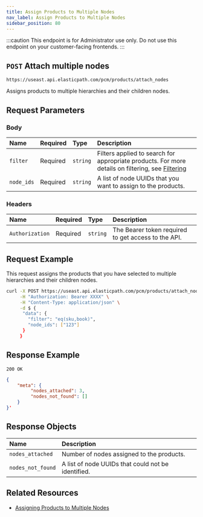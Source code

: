 ```yaml
---
title: Assign Products to Multiple Nodes
nav_label: Assign Products to Multiple Nodes
sidebar_position: 80
---
```


:::caution
This endpoint is for Administrator use only. Do not use this endpoint on your customer-facing frontends.
:::

## `POST` Attach multiple nodes

```http
https://useast.api.elasticpath.com/pcm/products/attach_nodes
```

Assigns products to multiple hierarchies and their children nodes.

## Request Parameters

### Body

| Name       | Required | Type     | Description                               |
|:-----------|:---------|:---------|:------------------------------------------|
| `filter`   | Required | `string` | Filters applied to search for appropriate products. For more details on filtering, see [Filtering](/guides/Getting-Started/filtering) |
| `node_ids` | Required | `string` | A list of node UUIDs that you want to assign to the products. |

### Headers

| Name            | Required | Type     | Description                          |
|:----------------|:---------|:---------|:-------------------------------------|
| `Authorization` | Required | `string` | The Bearer token required to get access to the API. |

## Request Example

This request assigns the products that you have selected to multiple hierarchies and their children nodes.

```bash
curl -X POST https://useast.api.elasticpath.com/pcm/products/attach_nodes \
     -H "Authorization: Bearer XXXX" \
     -H "Content-Type: application/json" \
     -d $ {
      "data": {
        "filter": "eq(sku,book)",
        "node_ids": ["123"]
      }
     }
```

## Response Example

`200 OK`

```json
{
    "meta": {
         "nodes_attached": 3,
         "nodes_not_found": []
    }
}'
```

## Response Objects

| Name              | Description                                        |
|:------------------|:---------------------------------------------------|
| `nodes_attached`  | Number of nodes assigned to the products.          |
| `nodes_not_found` | A list of node UUIDs that could not be identified. |

## Related Resources

- [Assigning Products to Multiple Nodes](/docs/pxm/hierarchies/hierarchy#assigning-products-to-multiple-nodes)
